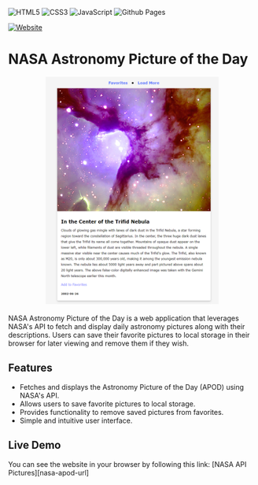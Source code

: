![HTML5](https://img.shields.io/badge/html5-%23E34F26.svg?style=for-the-badge&logo=html5&logoColor=white)
![CSS3](https://img.shields.io/badge/css3-%231572B6.svg?style=for-the-badge&logo=css3&logoColor=white)
![JavaScript](https://img.shields.io/badge/javascript-%23323330.svg?style=for-the-badge&logo=javascript&logoColor=%23F7DF1E)
![Github Pages](https://img.shields.io/badge/github%20pages-121013?style=for-the-badge&logo=github&logoColor=white)

[![Website](https://img.shields.io/website-up-down-green-red/https/amssdias.github.io/nasa-apod.svg)](https://amssdias.github.io/nasa-apod/)



# NASA Astronomy Picture of the Day

<div style="display:flex; justify-content: center; margin-bottom: 20px;">
    <img src="./nasa-apod.png" width="70%">
</div>

NASA Astronomy Picture of the Day is a web application that leverages NASA's API to fetch and display daily astronomy pictures along with their descriptions. Users can save their favorite pictures to local storage in their browser for later viewing and remove them if they wish.

## Features
- Fetches and displays the Astronomy Picture of the Day (APOD) using NASA's API.
- Allows users to save favorite pictures to local storage.
- Provides functionality to remove saved pictures from favorites.
- Simple and intuitive user interface.

## Live Demo

You can see the website in your browser by following this link: [NASA API Pictures][nasa-apod-url]


